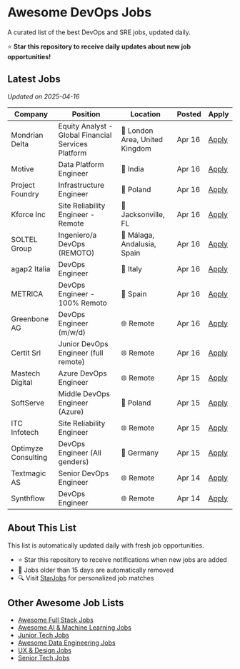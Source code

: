 # Awesome DevOps Jobs

A curated list of the best DevOps and SRE jobs, updated daily.

⭐ **Star this repository to receive daily updates about new job opportunities!**

## Latest Jobs

*Updated on 2025-04-16*

| Company | Position | Location | Posted | Apply |
| ------- | -------- | -------- | ------ | ------ |
| Mondrian Delta | Equity Analyst - Global Financial Services Platform | 📍 London Area, United Kingdom | Apr 16 | [Apply](https://starjobs.dev/jobs/3e0cbd9f4a9743c3a9c4b9c98f532a69?utm=github) |
| Motive | Data Platform Engineer | 📍 India | Apr 16 | [Apply](https://starjobs.dev/jobs/8a4bcccfe3734b4ea330c25a0d9b267e?utm=github) |
| Project Foundry | Infrastructure Engineer | 📍 Poland | Apr 16 | [Apply](https://starjobs.dev/jobs/de56ee62e5de41c58b6967ac4ede3d6e?utm=github) |
| Kforce Inc | Site Reliability Engineer - Remote | 📍 Jacksonville, FL | Apr 16 | [Apply](https://starjobs.dev/jobs/28938c3a19694043a2b080836fd0a2f8?utm=github) |
| SOLTEL Group | Ingeniero/a DevOps (REMOTO) | 📍 Málaga, Andalusia, Spain | Apr 16 | [Apply](https://starjobs.dev/jobs/0dce507ced554a06a878394fda6c9f59?utm=github) |
| agap2 Italia | DevOps Engineer | 📍 Italy | Apr 16 | [Apply](https://starjobs.dev/jobs/d7706d607e3941d9afb32f73e1ba941e?utm=github) |
| METRICA | DevOps Engineer -  100% Remoto | 📍 Spain | Apr 16 | [Apply](https://starjobs.dev/jobs/b89c991c0ecf4f6aa3454f0fb7629c97?utm=github) |
| Greenbone AG | DevOps Engineer (m/w/d) | 🌐 Remote | Apr 16 | [Apply](https://starjobs.dev/jobs/cf8ea26e65a94c1897dd68246562b19a?utm=github) |
| Certit Srl | Junior DevOps Engineer (full remote) | 🌐 Remote | Apr 16 | [Apply](https://starjobs.dev/jobs/5a298efa51814ae5851c9fa76e5b5f7c?utm=github) |
| Mastech Digital | Azure DevOps Engineer | 🌐 Remote | Apr 15 | [Apply](https://starjobs.dev/jobs/8f0ce97a8fd240f0919b35183bcc83f6?utm=github) |
| SoftServe | Middle DevOps Engineer (Azure) | 📍 Poland | Apr 15 | [Apply](https://starjobs.dev/jobs/d4c5d0ae68a549749f05637e9d61631c?utm=github) |
| ITC Infotech | Site Reliability Engineer | 🌐 Remote | Apr 15 | [Apply](https://starjobs.dev/jobs/8a76a03313da41679406c92a253f8b12?utm=github) |
| Optimyze Consulting | DevOps Engineer (All genders) | 📍 Germany | Apr 15 | [Apply](https://starjobs.dev/jobs/76c8327a1fcf4248b1e806ab37df6325?utm=github) |
| Textmagic AS | Senior DevOps Engineer | 🌐 Remote | Apr 14 | [Apply](https://starjobs.dev/jobs/ea5b3598385d4566b8af65ea998766f7?utm=github) |
| Synthflow | DevOps Engineer | 🌐 Remote | Apr 14 | [Apply](https://starjobs.dev/jobs/671f1a62d1ee4291b2204cce2392da8f?utm=github) |


## About This List

This list is automatically updated daily with fresh job opportunities.

* ⭐ Star this repository to receive notifications when new jobs are added
* 🔄 Jobs older than 15 days are automatically removed
* 🔍 Visit [StarJobs](https://starjobs.dev?utm=github) for personalized job matches

## Other Awesome Job Lists

* [Awesome Full Stack Jobs](https://github.com/bansalnagesh/awesome-fullstack-jobs)
* [Awesome AI & Machine Learning Jobs](https://github.com/bansalnagesh/awesome-ai-ml-jobs)
* [Junior Tech Jobs](https://github.com/bansalnagesh/junior-tech-jobs)
* [Awesome Data Engineering Jobs](https://github.com/bansalnagesh/awesome-data-jobs)
* [UX & Design Jobs](https://github.com/bansalnagesh/ux-design-jobs)
* [Senior Tech Jobs](https://github.com/bansalnagesh/senior-tech-jobs)
